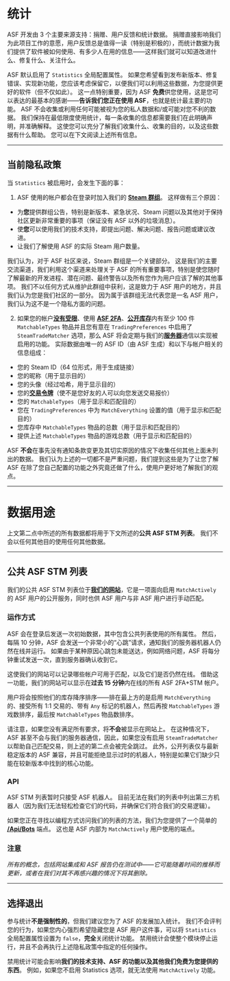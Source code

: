 # 统计

ASF 开发由 3 个主要来源支持：捐赠、用户反馈和统计数据。 捐赠直接影响我们为此项目工作的意愿，用户反馈总是值得一读（特别是积极的），而统计数据为我们提供了软件被如何使用、有多少人在用的信息——这样我们就可以知道改进什么、修复什么、关注什么。

ASF 默认启用了 `Statistics` 全局配置属性。 如果您希望看到发布新版本、修复错误、实现新功能，您应该考虑保留它，以便我们可以利用这些数据，为您提供更好的软件（但不仅如此）。 这一点特别重要，因为 ASF **免费**供您使用，这是您可以表达的最基本的感谢——**告诉我们您正在使用 ASF**，也就是统计最主要的功能。 ASF 不会收集或利用任何可能被视为您的私人数据和/或可能对您不利的数据。 我们保持在最低限度使用统计，每一条收集的信息都需要我们在此明确声明，并准确解释。 这使您可以充分了解我们收集什么、收集的目的，以及这些数据有什么帮助。 您可以在下文阅读上述所有信息。

* * *

## 当前隐私政策

当 `Statistics` 被启用时，会发生下面的事：

1. ASF 使用的帐户都会在登录时加入我们的 **[Steam 群组](https://steamcommunity.com/gid/103582791440160998)**。 这样做有三个原因：

* 为**您**提供群组公告，特别是新版本、紧急状况、Steam 问题以及其他对于保持社区更新非常重要的事项（保证没有 ASF 以外的垃圾消息）。
* 使**您**可以使用我们的技术支持，即提出问题、解决问题、报告问题或建议改进。
* 让我们了解使用 ASF 的实际 Steam 用户数量。

我们认为，对于 ASF 社区来说，Steam 群组是一个关键部分。 这是我们的主要交流渠道，我们利用这个渠道来处理关于 ASF 的所有重要事项，特别是使您随时了解最新的开发进程、潜在问题、最终警告以及所有您作为用户应该了解的其他事项。 我们不以任何方式从维护此群组中获利，这是致力于 ASF 用户的地方，并且我们认为您是我们社区的一部分。 因为属于该群组无法代表您是一名 ASF 用户，我们认为这不是一个隐私方面的问题。

2. 如果您的帐户&#8203;**[没有受限](https://support.steampowered.com/kb_article.php?ref=3330-IAGK-7663)**、使用 **[ASF 2FA](https://github.com/JustArchiNET/ArchiSteamFarm/wiki/Two-factor-authentication-zh-CN#asf-两步验证)**、**[公开库存](https://steamcommunity.com/my/edit/settings)**&#8203;内有至少 100 件 `MatchableTypes` 物品并且您有意在 `TradingPreferences` 中启用了 `SteamTradeMatcher` 选项，那么 ASF 将会定期与我们的&#8203;**[服务器](https://asf.justarchi.net)**&#8203;通信以实现被启用的功能。 实际数据由唯一的 ASF ID（由 ASF 生成）和以下与帐户相关的信息组成：

* 您的 Steam ID（64 位形式，用于生成链接）
* 您的昵称（用于显示目的）
* 您的头像（经过哈希，用于显示目的）
* 您的&#8203;**[交易令牌](https://steamcommunity.com/my/tradeoffers/privacy)**（使不是您好友的人可以向您发送交易报价）
* 您的 `MatchableTypes`（用于显示和匹配目的）
* 您在 `TradingPreferences` 中为 `MatchEverything` 设置的值（用于显示和匹配目的）
* 您库存中 `MatchableTypes` 物品的总数（用于显示和匹配目的）
* 提供上述 `MatchableTypes` 物品的游戏总数（用于显示和匹配目的）

ASF **不会**在事先没有通知条款变更及其切实原因的情况下收集任何其他上面未列出的数据。 我们认为上述的一切都不是严重问题，我们提到这些是为了让您了解 ASF 在除了您自己配置的功能之外究竟还做了什么，使用户更好地了解我们的观点。

* * *

# 数据用途

上文第二点中所述的所有数据都将用于下文所述的**公共 ASF STM 列表**。 我们不会以任何其他目的使用任何其他数据。

* * *

## 公共 ASF STM 列表

我们的公共 ASF STM 列表位于&#8203;**[我们的网站](https://asf.justarchi.net/STM)**，它是一项面向启用 `MatchActively` 的 ASF 用户的公开服务，同时也供 ASF 用户与非 ASF 用户进行手动匹配。

### 运作方式

ASF 会在登录后发送一次初始数据，其中包含公共列表使用的所有属性。 然后，每隔 10 分钟，ASF 会发送一个非常小的“心跳”请求，通知我们的服务器机器人仍然在线并运行。 如果由于某种原因心跳包未能送达，例如网络问题，ASF 将每分钟重试发送一次，直到服务器确认收到它。

这使我们的网站可以记录哪些帐户可用于匹配，以及它们是否仍然在线。 借助这一功能，我们的网站可以显示在**过去 15 分钟**内在线的所有 ASF 2FA+STM 帐户。

用户将会按照他们的库存降序排序——排在最上方的是启用 `MatchEverything` 的、接受所有 1:1 交易的、带有 `Any` 标记的机器人，然后再按 `MatchableTypes` 游戏数排序，最后按 `MatchableTypes` 物品数排序。

请注意，如果您没有满足所有要求，将**不会**被显示在网站上。 在这种情况下，ASF 甚至不会与我们的服务器通信，因此，如果您没有启用 `SteamTradeMatcher` 以帮助自己匹配交易，则上述的第二点会被完全跳过。 此外，公开列表仅与最新稳定版本的 ASF 兼容，并且可能拒绝显示过时的机器人，特别是如果它们缺少只能在较新版本中找到的核心功能。

### API

ASF STM 列表暂时只接受 ASF 机器人。 目前无法在我们的列表中列出第三方机器人（因为我们无法轻松检查它们的代码，并确保它们符合我们的交易逻辑）。

如果您正在寻找以编程方式访问我们的列表的方法，我们为您提供了一个简单的 **[/Api/Bots](https://asf.justarchi.net/Api/Bots)** 端点。 这也是 ASF 内部为 `MatchActively` 用户使用的端点。

### 注意

*所有的概念，包括网站集成和 ASF 报告仍在测试中——它可能随着时间的推移而更新，或者在我们对其不再感兴趣的情况下将其删除。*

* * *

## 选择退出

参与统计**不是强制性的**，但我们建议您为了 ASF 的发展加入统计。 我们不会评判您的行为，如果您内心强烈希望隐藏您是 ASF 用户这件事，可以将 `Statistics` 全局配置属性设置为 `false`，**完全**关闭统计功能。 禁用统计会使整个模块停止运行，并且不会再执行上述隐私政策中指定的任何操作。

禁用统计可能会影响**我们的技术支持、ASF 的功能以及其他我们免费为您提供的东西**。 例如，如果您不启用 Statistics 选项，就无法使用 `MatchActively` 功能。
